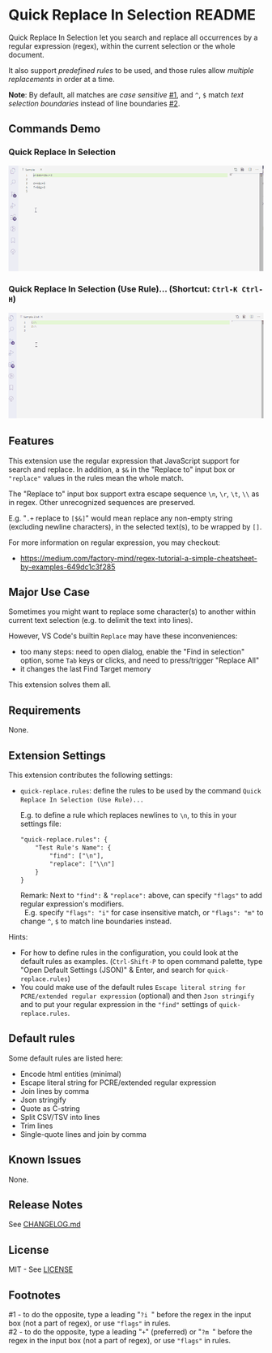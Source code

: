 # Quick Replace In Selection README

Quick Replace In Selection let you search and replace all occurrences by a regular expression (regex), within the current selection or the whole document.

It also support *predefined rules* to be used, and those rules allow *multiple replacements* in order at a time.

**Note**: By default, all matches are *case sensitive* [#1](#footnote1), and `^`, `$`  match *text selection boundaries* instead of line boundaries [#2](#footnote2).

## Commands Demo

### Quick Replace In Selection

![Quick Replace In Selection](https://github.com/johnnytemp/vscode-quick-replace-in-selection/raw/master/images/replaceInSelection.gif)

### Quick Replace In Selection (Use Rule)... (Shortcut: `Ctrl-K Ctrl-H`)

![Quick Replace In Selection (Use Rule)...](https://github.com/johnnytemp/vscode-quick-replace-in-selection/raw/master/images/replaceInSelectionByRule.gif)

## Features

This extension use the regular expression that JavaScript support for search and replace. In addition, a `$&` in the "Replace to" input box or `"replace"` values in the rules mean the whole match.

The "Replace to" input box support extra escape sequence `\n`, `\r`, `\t`, `\\` as in regex. Other unrecognized sequences are preserved.

E.g. "`.+` replace to `[$&]`" would mean replace any non-empty string (excluding newline characters), in the selected text(s), to be wrapped by `[]`.

For more information on regular expression, you may checkout:

- https://medium.com/factory-mind/regex-tutorial-a-simple-cheatsheet-by-examples-649dc1c3f285

## Major Use Case

Sometimes you might want to replace some character(s) to another within current text selection (e.g. to delimit the text into lines).

However, VS Code's builtin `Replace` may have these inconveniences:

- too many steps: need to open dialog, enable the "Find in selection" option, some `Tab` keys or clicks, and need to press/trigger "Replace All"
- it changes the last Find Target memory

This extension solves them all.

## Requirements

None.

## Extension Settings

This extension contributes the following settings:

- `quick-replace.rules`: define the rules to be used by the command `Quick Replace In Selection (Use Rule)...`

    E.g. to define a rule which replaces newlines to `\n`, to this in your settings file:

    ```
    "quick-replace.rules": {
        "Test Rule's Name": {
            "find": ["\n"],
            "replace": ["\\n"]
        }
    }
    ```

    Remark: Next to  `"find":` & `"replace":` above, can specify `"flags"` to add regular expression's modifiers.  
    &nbsp; E.g. specify `"flags": "i"` for case insensitive match, or `"flags": "m"` to change `^`, `$` to match line boundaries instead.

Hints:

- For how to define rules in the configuration, you could look at the default rules as examples. (`Ctrl-Shift-P` to open command palette, type "Open Default Settings (JSON)" & Enter, and search for `quick-replace.rules`)
- You could make use of the default rules `Escape literal string for PCRE/extended regular expression` (optional) and then `Json stringify` and to put your regular expression in the `"find"` settings of `quick-replace.rules`.

## Default rules

Some default rules are listed here:

- Encode html entities (minimal)
- Escape literal string for PCRE/extended regular expression
- Join lines by comma
- Json stringify
- Quote as C-string
- Split CSV/TSV into lines
- Trim lines
- Single-quote lines and join by comma

## Known Issues

None.

## Release Notes

See [CHANGELOG.md](CHANGELOG.md)

## License

MIT - See [LICENSE](LICENSE)

## Footnotes

<a name="footnote1"></a>#1 - to do the opposite, type a leading "<code>?i </code>" before the regex in the input box (not a part of regex), or use `"flags"` in rules.  
<a name="footnote2"></a>#2 - to do the opposite, type a leading "`+`" (preferred) or "<code>?m </code>" before the regex in the input box (not a part of regex), or use `"flags"` in rules.
